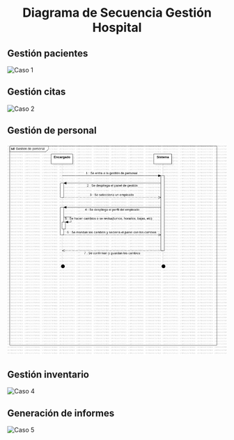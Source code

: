 <div align="justify">

# <div align="center">Diagrama de Secuencia Gestión Hospital</div>

## Gestión pacientes
![Caso 1](images/Gestión-pacientes.jpg)

## Gestión citas
![Caso 2](images/Gestión-citas.jpg)

## Gestión de personal
![Caso 3](images/Gestion-personal.jpg)

## Gestión inventario
![Caso 4](images/Gestión-inventario.jpg)

## Generación de informes
![Caso 5](images/Generación-informes.jpg)

</div>